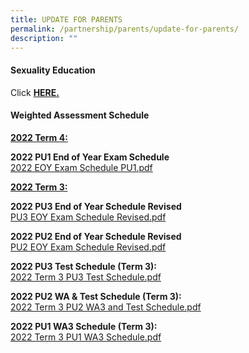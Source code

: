 ```yaml
---
title: UPDATE FOR PARENTS
permalink: /partnership/parents/update-for-parents/
description: ""
---
```

<h4><strong>Sexuality Education</strong></h4>
<p>Click&nbsp;<a href="/mi-experience/key-programmes/character-and-citizenship-education/sexuality-education" target="_blank" rel="noopener"><strong>HERE.</strong></a></p>
<h4><strong>Weighted Assessment Schedule</strong></h4>
<p><u><strong>2022 Term 4:</strong></u></p>
<p><strong>2022 PU1 End of Year Exam Schedule<br /></strong><a href="/files/2022%20EOY%20Exam%20Schedule%20PU1.pdf">2022 EOY Exam Schedule PU1.pdf</a></p>
<p><u><strong>2022 Term 3:</strong></u></p>
<p><strong>2022 PU3 End of Year Schedule Revised<br /></strong><a href="/files/PU3%20EOY%20Exam%20Schedule%20Revised.pdf" target="_blank" rel="noopener">PU3 EOY Exam Schedule Revised.pdf</a></p>
<p><strong>2022 PU2 End of Year Schedule Revised<br /></strong><a href="/files/PU2%20EOY%20Exam%20Schedule%20Revised.pdf" target="_blank" rel="noopener">PU2 EOY Exam Schedule Revised.pdf</a></p>
<p><strong>2022 PU3 Test Schedule (Term 3):<br /></strong><a href="/files/2022%20Term%203%20PU3%20Test%20Schedule.pdf" target="_blank" rel="noopener">2022 Term 3 PU3 Test Schedule.pdf</a></p>
<p><strong>2022 PU2 WA &amp; Test Schedule (Term 3):<br /></strong><a href="/files/2022%20Term%203%20PU2%20WA3%20and%20Test%20Schedule.pdf" target="_blank" rel="noopener">2022 Term 3 PU2 WA3 and Test Schedule.pdf</a></p>
<p><strong>2022 PU1 WA3 Schedule (Term 3):<br /></strong><a href="/files/2022%20Term%203%20PU1%20WA3%20Schedule.pdf" target="_blank" rel="noopener">2022 Term 3 PU1 WA3 Schedule.pdf</a></p>
